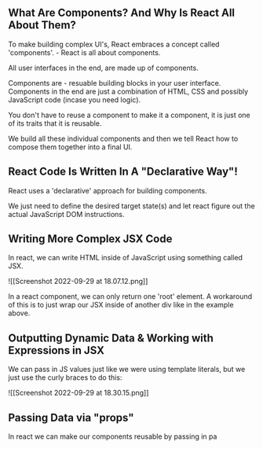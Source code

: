 ## What Are Components? And Why Is React All About Them?
To make building complex UI's, React embraces a concept called 'components'. - React is all about components.

All user interfaces in the end, are made up of components.

Components are - resuable building blocks in your user interface. Components in the end are just a combination of HTML, CSS and possibly JavaScript code (incase you need logic).

You don't have to reuse a component to make it a component, it is just one of its traits that it is reusable.

We build all these individual components and then we tell React how to compose them together into a final UI.

## React Code Is Written In A "Declarative Way"!
React uses a 'declarative' approach for building components.

We just need to define the desired target state(s) and let react figure out the actual JavaScript DOM instructions.

## Writing More Complex JSX Code
In react, we can write HTML inside of JavaScript using something called JSX.

![[Screenshot 2022-09-29 at 18.07.12.png]]

In a react component, we can only return one 'root' element. A workaround of this is to just wrap our JSX inside of another div like in the example above.

## Outputting Dynamic Data & Working with Expressions in JSX
We can pass in JS values just like we were using template literals, but we just use the curly braces to do this:

![[Screenshot 2022-09-29 at 18.30.15.png]]

## Passing Data via "props"
In react we can make our components reusable by passing in pa